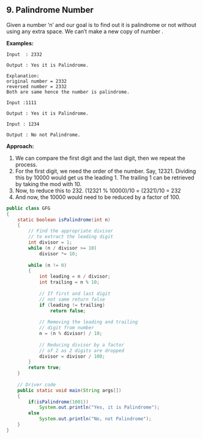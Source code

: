 ## 9. Palindrome Number

Given a number ‘n’ and our goal is to find out it is palindrome or not without using any extra space. We can’t make a new copy of number .

**Examples:** 

```
Input  : 2332

Output : Yes it is Palindrome.

Explanation:
original number = 2332
reversed number = 2332
Both are same hence the number is palindrome.
```

```
Input :1111

Output : Yes it is Palindrome.
```

```
Input : 1234

Output : No not Palindrome.
```

**Approach:**

1. We can compare the first digit and the last digit, then we repeat the process. 
2. For the first digit, we need the order of the number. Say, 12321. Dividing this by 10000 would get us the leading 1. The trailing 1 can be retrieved by taking the mod with 10. 
3. Now, to reduce this to 232. 
   (12321 % 10000)/10 = (2321)/10 = 232 
4. And now, the 10000 would need to be reduced by a factor of 100. 

```java
public class GFG
{     
    static boolean isPalindrome(int n)
    {  
        // Find the appropriate divisor
        // to extract the leading digit
        int divisor = 1;
        while (n / divisor >= 10)
            divisor *= 10;
      
        while (n != 0)
        {
            int leading = n / divisor;
            int trailing = n % 10;
      
            // If first and last digit
            // not same return false
            if (leading != trailing) 
                return false;
      
            // Removing the leading and trailing
            // digit from number
            n = (n % divisor) / 10;
      
            // Reducing divisor by a factor
            // of 2 as 2 digits are dropped
            divisor = divisor / 100;
        }
        return true;
    }
      
    // Driver code
    public static void main(String args[])
    {
        if(isPalindrome(1001))
            System.out.println("Yes, it is Palindrome");
        else
            System.out.println("No, not Palindrome");
    }
}
```